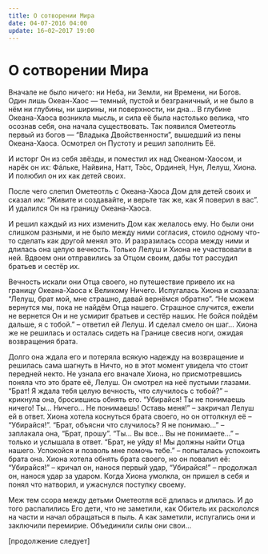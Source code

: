 ```yaml
---
title: О сотворении Мира
date: 04-07-2016 04:00
update: 16−02−2017 19:00
---
```


# О сотворении Мира

Вначале не было ничего: ни Неба, ни Земли, ни Времени, ни Богов. Один лишь Океан-Хаос — темный, пустой и безграничный, и не было в нём ни глубины, ни ширины, ни поверхности, ни дна… В глубине Океана-Хаоса возникла мысль, и сила её была настолько велика, что осознав себя, она начала существовать. Так появился Ометеотль первый из богов — “Владыка Двойственности”, вышедший из пены Океана-Хаоса. Осмотрел он Пустоту и решил заполнить Её.

И исторг Он из себя звёзды, и поместил их над Океаном-Хаосом, и нарёк он их: Фáльке, Найвина, Натт, Тэ́ос,  Ордине́я, Нун, Лелуш, Хиона. И полюбил он их как детей своих.

После чего слепил Ометеотль с Океана-Хаоса Дом для детей своих и сказал им: “Живите и создавайте, и верьте так же, как Я поверил в вас”. И удалился Он на границу Океана-Хаоса.

И решил каждый из них изменить Дом как желалось ему. Но были они слишком разными, и не было между ними согласия, стоило одному что-то сделать как другой менял это. И разразилась ссора между ними и длилась она целую вечность. Только Лелуш и Хиона не участвовали в ней. Вдвоем они отправились за Отцом своим, дабы тот рассудил братьев и сестёр их.

Вечность искали они Отца своего, но путешествие привело их на границу Океана-Хаоса к Великому Ничего. Испугалась Хиона и сказала: “Лелуш, брат мой, мне страшно, давай вернёмся обратно”. “Не можем вернутся мы, пока не найдём Отца нашего. Страшное случится, ежели не вернется Он и не усмирит братьев и сестёр наших. Не бойся пойдём дальше, я с тобой.” – ответил ей Лелуш. И сделал смело он шаг… Хиона же не решилась и осталась сидеть на Границе свесив ноги, ожидая возвращения брата.

Долго она ждала его и потеряла всякую надежду на возвращение и решилась сама шагнуть в Ничто, но в этот момент увидела что стоит передней некто. Не узнала его вначале Хиона, но присмотревшись поняла что это брате её, Лелуш. Он смотрел на неё пустыми глазами. “Брат! Я ждала тебя целую вечность, что случилось с тобой?” – крикнула она, бросившись обнять его. “Убирайся! Ты не понимаешь ничего! Ты... Ничего... Не понимаешь! Оставь меня!” – закричал Лелуш ей в ответ. Хиона хотела коснуться брата своего, но он оттолкнул её – “Убирайся!”. “Брат, объясни что случилось? Я не понимаю...” – заплакала она, “Брат, прошу”. “Ты… Вы все... Вы не понимаете...” – только и услышала в ответ. “Брат, не уйду я! Мы должны найти Отца нашего. Успокойся и позволь мне помочь тебе.” – попыталась успокоить брата она. Хиона хотела обнять брата своего, но он повалил её: “Убирайся!” – кричал он, нанося первый удар, “Убирайся!” – продолжал он, нанося удар за ударом. Когда Хиона умолкла, он пришел в себя и понял что натворил, и ужаснулся поступку своему.

Меж тем ссора между детьми Ометеотля всё длилась и длилась. И до того распалились Его дети, что не заметили, как Обитель их раскололся на части и начал обращаться в пыль. А как заметили, испугались они и заключили перемирие. Объединили силы они свои…

[продолжение следует]